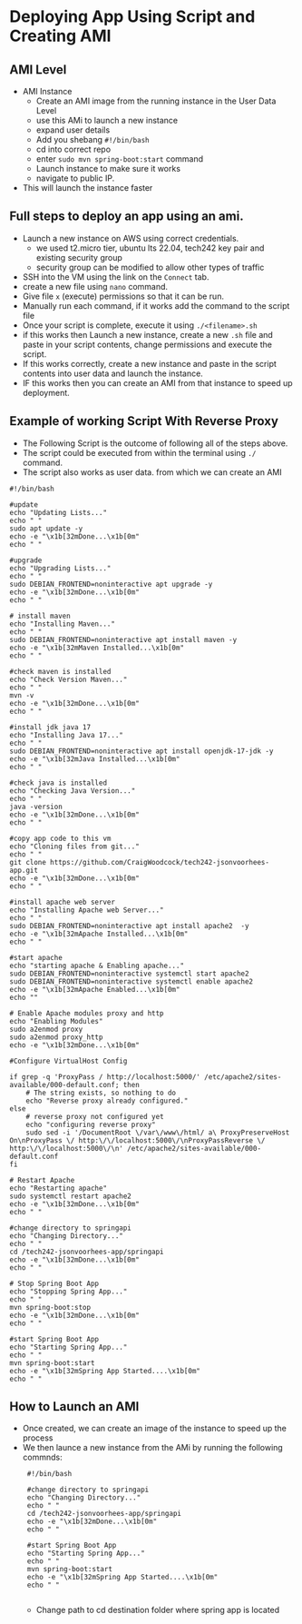 # Deploying App Using Script and Creating AMI 


## AMI Level
- AMI Instance
  - Create an AMI image from the running instance in the User Data Level
  - use this AMi to launch a new instance
  - expand user details
  - Add you shebang `#!/bin/bash`
  - cd into correct repo
  - enter `sudo mvn spring-boot:start` command 
  - Launch instance to make sure it works
  - navigate to public IP.
- This will launch the instance faster

## Full steps to deploy an app using an ami.

- Launch a new instance on AWS using correct credentials.
  - we used t2.micro tier, ubuntu lts 22.04, tech242 key pair and existing security group
  - security group can be modified to allow other types of traffic 
-  SSH into the VM using the link on the `Connect` tab.
-  create a new file using `nano` command.
-  Give file `x` (execute) permissions so that it can be run.
-  Manually run each command, if it works add the command to the script file
-  Once your script is complete, execute it using `./<filename>.sh`
-  if this works then Launch a new instance, create a new `.sh` file and paste in your script contents, change permissions and execute the script.
-  If this works correctly, create a new instance and paste in the script contents into user data and launch the instance.
-  IF this works then you can create an AMI from that instance to speed up deployment.

## Example of working Script With Reverse Proxy

- The Following Script is the outcome of following all of the steps above.
- The script could be executed from within the terminal using `./` command.
- The script also works as user data. from which we can create an AMI
```
#!/bin/bash

#update
echo "Updating Lists..."
echo " "
sudo apt update -y
echo -e "\x1b[32mDone...\x1b[0m"
echo " "

#upgrade
echo "Upgrading Lists..."
echo " "
sudo DEBIAN_FRONTEND=noninteractive apt upgrade -y
echo -e "\x1b[32mDone...\x1b[0m"
echo " "

# install maven
echo "Installing Maven..."
echo " "
sudo DEBIAN_FRONTEND=noninteractive apt install maven -y
echo -e "\x1b[32mMaven Installed...\x1b[0m"
echo " "

#check maven is installed
echo "Check Version Maven..."
echo " "
mvn -v
echo -e "\x1b[32mDone...\x1b[0m"
echo " "

#install jdk java 17
echo "Installing Java 17..."
echo " "
sudo DEBIAN_FRONTEND=noninteractive apt install openjdk-17-jdk -y
echo -e "\x1b[32mJava Installed...\x1b[0m"
echo " "

#check java is installed
echo "Checking Java Version..."
echo " "
java -version
echo -e "\x1b[32mDone...\x1b[0m"
echo " "

#copy app code to this vm
echo "Cloning files from git..."
echo " "
git clone https://github.com/CraigWoodcock/tech242-jsonvoorhees-app.git
echo -e "\x1b[32mDone...\x1b[0m"
echo " "

#install apache web server
echo "Installing Apache web Server..."
echo " "
sudo DEBIAN_FRONTEND=noninteractive apt install apache2  -y
echo -e "\x1b[32mApache Installed...\x1b[0m"
echo " "

#start apache
echo "starting apache & Enabling apache..."
sudo DEBIAN_FRONTEND=noninteractive systemctl start apache2
sudo DEBIAN_FRONTEND=noninteractive systemctl enable apache2
echo -e "\x1b[32mApache Enabled...\x1b[0m"
echo ""

# Enable Apache modules proxy and http
echo "Enabling Modules"
sudo a2enmod proxy
sudo a2enmod proxy_http
echo -e "\x1b[32mDone...\x1b[0m"

#Configure VirtualHost Config

if grep -q 'ProxyPass / http://localhost:5000/' /etc/apache2/sites-available/000-default.conf; then
    # The string exists, so nothing to do
    echo "Reverse proxy already configured."
else
    # reverse proxy not configured yet
    echo "configuring reverse proxy"
    sudo sed -i '/DocumentRoot \/var\/www\/html/ a\ ProxyPreserveHost On\nProxyPass \/ http:\/\/localhost:5000\/\nProxyPassReverse \/ http:\/\/localhost:5000\/\n' /etc/apache2/sites-available/000-default.conf
fi

# Restart Apache
echo "Restarting apache"
sudo systemctl restart apache2
echo -e "\x1b[32mDone...\x1b[0m"
echo " "

#change directory to springapi
echo "Changing Directory..."
echo " "
cd /tech242-jsonvoorhees-app/springapi
echo -e "\x1b[32mDone...\x1b[0m"
echo " "

# Stop Spring Boot App
echo "Stopping Spring App..."
echo " "
mvn spring-boot:stop
echo -e "\x1b[32mDone...\x1b[0m"
echo " "

#start Spring Boot App
echo "Starting Spring App..."
echo " "
mvn spring-boot:start
echo -e "\x1b[32mSpring App Started....\x1b[0m"
echo " "
```

## How to Launch an AMI

- Once created, we can create an image of the instance to speed up the process
- We then launce a new instance from the AMi by running the following commnds:
     ``` 
      #!/bin/bash

      #change directory to springapi
      echo "Changing Directory..."
      echo " "
      cd /tech242-jsonvoorhees-app/springapi
      echo -e "\x1b[32mDone...\x1b[0m"
      echo " "

      #start Spring Boot App
      echo "Starting Spring App..."
      echo " "
      mvn spring-boot:start
      echo -e "\x1b[32mSpring App Started....\x1b[0m"
      echo " "      


     ```
     - Change path to cd destination folder where spring app    is located
